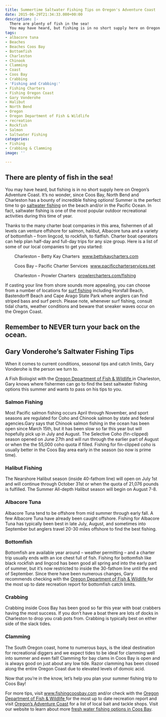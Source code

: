 ```yaml
---
title: Summertime Saltwater Fishing Tips on Oregon's Adventure Coast
date: 2015-06-29T21:34:33.000+00:00
description: |-
  There are plenty of fish in the sea!
  You may have heard, but fishing is in no short supply here on Oregon's Adventure Coast. It's no wonder, since Coos Bay, North Bend and Charleston has a bounty of incredible fishing options! Summer is the perfect time to go saltwater fishing on the beach and/or in the Pacific Ocean. In fact, saltwater fishing is one of the most popular outdoor recreational activities during this time of year.
tags:
- albacore tuna
- Beaches
- Beaches Coos Bay
- Bottomfish
- Charleston
- Chinook
- Clamming
- Coast
- Coos Bay
- Crabbing
- 'Fishing and Crabbing:'
- Fishing Charters
- Fishing Oregon Coast
- Gary Vonderohe
- Halibut
- North Bend
- Oregon
- Oregon Department of Fish & Wildlife
- recreation
- Rockfish
- Salmon
- Saltwater Fishing
categories:
- Fishing
- Crabbing & Clamming
image: ''

---
```

## There are plenty of fish in the sea!

You may have heard, but fishing is in no short supply here on Oregon’s Adventure Coast. It’s no wonder, since Coos Bay, North Bend and Charleston has a bounty of incredible fishing options! Summer is the perfect time to go <a href="http://www.oregonsadventurecoast.com/trip-ideas/saltwater-fishing-ocean-bay/" target="_blank">saltwater fishing</a> on the beach and/or in the Pacific Ocean. In fact, saltwater fishing is one of the most popular outdoor recreational activities during this time of year.

Thanks to the many charter boat companies in this area, fishermen of all levels can venture offshore for salmon, halibut, Albacore tuna and a variety of bottomfish – from lingcod, to rockfish, to flatfish. Charter boat operators can help plan half-day and full-day trips for any size group. Here is a list of some of our local companies to get you started:

<p style="padding-left: 30px;">
Charleston – Betty Kay Charters  <a href="http://www.bettykaycharters.com/" target="_blank">www.bettykaycharters.com</a>
</p>

<p style="padding-left: 30px;">
Coos Bay – Pacific Charter Services  <a href="http://www.pacificcharterservices.net/" target="_blank" class="broken_link">www.pacificcharterservices.net</a>
</p>

<p style="padding-left: 30px;">
Charleston – Prowler Charters  <a href="http://prowlercharters.com/fishing/" target="_blank">prowlercharters.com/fishing</a>
</p>

If casting your line from shore sounds more appealing, you can choose from a number of locations for <a href="http://www.dfw.state.or.us/resources/fishing/docs/ODFWOutdoorsSurfPerchFlyerFinal.pdf " target="_blank">surf fishing</a> including Horsfall Beach, Bastendorff Beach and Cape Arago State Park where anglers can find striped bass and surf perch. Please note, whenever surf fishing, consult tidal charts, weather conditions and beware that sneaker waves occur on the Oregon Coast.

## Remember to NEVER turn your back on the ocean.

## Gary Vonderohe’s Saltwater Fishing Tips

When it comes to current conditions, seasonal tips and catch limits, Gary Vonderohe is the person we turn to.

A Fish Biologist with the  <a href="http://www.dfw.state.or.us/" target="_blank">Oregon Department of Fish & Wildlife </a>in Charleston, Gary knows where fishermen can go to find the best saltwater fishing options this summer and wants to pass on his tips to you.

### Salmon Fishing

Most Pacific salmon fishing occurs April through November, and sport seasons are regulated for Coho and Chinook salmon by state and federal agencies.Gary says that Chinook salmon fishing in the ocean has been open since March 15th, but it has been slow so far this year but will hopefully pick up in July and August. The Selective Coho (fin-clipped) season opened on June 27th and will run through the earlier part of August or when the the 55,000 coho quota if filled. Fishing for fin-clipped coho is usually better in the Coos Bay area early in the season (so now is prime time).

### Halibut Fishing

The Nearshore Halibut season (inside 40-fathom line) will open on July 1st and will continue through October 31st or when the quota of 21,076 pounds is fulfilled. The Summer All-depth Halibut season will begin on August 7-8.

### Albacore Tuna

Albacore Tuna tend to be offshore from mid summer through early fall. A few Albacore Tuna have already been caught offshore. Fishing for Albacore Tuna has typically been best in late July, August, and sometimes into September but anglers travel 20-30 miles offshore to find the best fishing.

### Bottomfish

Bottomfish are available year around – weather permitting – and a charter trip usually ends with an ice chest full of fish. Fishing for bottomfish like black rockfish and lingcod has been good all spring and into the early part of summer, but it’s now restricted to inside the 30-fathom line until the end of September. Since there have been numerous changes, Gary recommends checking with the <a href="http://www.dfw.state.or.us/RR/southwest/" target="_blank">Oregon Department of Fish & Wildlife </a> for the most up to date recreation report for bottomfish catch limits.

### Crabbing

Crabbing inside Coos Bay has been good so far this year with boat crabbers having the most success. If you don’t have a boat there are lots of docks in Charleston to drop you crab pots from. Crabbing is typically best on either side of the slack tides.

### Clamming

The South Oregon coast, home to numerous bays, is the ideal destination for recreational diggers and we expect tides to be ideal for clamming well into summer and even fall! Clamming for bay clams in Coos Bay is open and is always good on just about any low tide. Razor clamming has been closed along the entire Oregon Coast due to elevated levels of domoic acid.

Now that you’re in the know, let’s help you plan your summer fishing trip to Coos Bay!

For more tips, visit <a href="http://www.fishingcoosbay.com/ " target="_blank">www.fishingcoosbay.com</a> and/or check with the <a href="http://www.dfw.state.or.us/resources/fishing/" target="_blank">Oregon Department of Fish & Wildlife </a>for the most up to date recreation report and visit <a href="/travelers-guide/fishing-license-requirements/#baitshops" target="_blank">Oregon’s Adventure Coast</a> for a list of local bait and tackle shops. Visit our website to learn about more <a href="http://www.oregonsadventurecoast.com/trip-ideas/fresh-water-fishing-options-by-body-of-water/" target="_blank">fresh water fishing options in Coos Bay</a>.